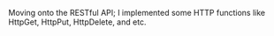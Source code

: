 Moving onto the RESTful API; I implemented some HTTP functions like HttpGet, HttpPut, HttpDelete, and etc. 
